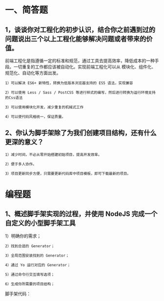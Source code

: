 # 一、简答题
## 1，谈谈你对工程化的初步认识，结合你之前遇到过的问题说出三个以上工程化能够解决问题或者带来的价值。
<p>
    前端工程化是指遵循一定的标准和规范，通过工具去提高效率，降低成本的一种手段。一切重复的工作都应该被自动化。实现前端工程化可以从 模块化、组件化、规范化、自动化等方面出发。

    1）可以解决 ES6+ 新特性，转换为低版本浏览器支持的 ES5 语法，实现兼容

    2）可以使用 Less / Sass / PostCSS 等进行样式的编写，然后进行转换为运行环境支持的Css语法

    3）可以使用模块化开发，减少重复的机械式工作

    4）可以使代码风格统一，保证质量。
</p>

## 2、你认为脚手架除了为我们创建项目结构，还有什么更深的意义？
<p>

    1）减少时间，不必从零开始搭建初始项目，提高开发效率。

    2）便于多人协作。

    3）项目更新同步方便，只需要更新代码库中项目模板，即可下载最新的项目。
</p>


# 编程题
## 1、概述脚手架实现的过程，并使用 NodeJS 完成一个自定义的小型脚手架工具
<p>
    1）明确你的需求；
    
    2）找到合适的 Generator；
    
    3）全局范围安装找到的 Generator；
    
    4）通过 Yo 运行对应的 Generator；
    
    5）通过命令行交互填写选项；
    
    6）生成你所需要的项目结构；
</p>
脚手架代码：
